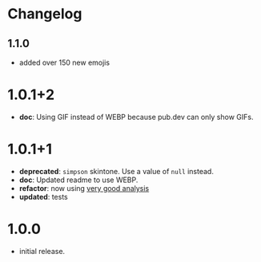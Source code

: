 # Changelog

## 1.1.0

- added over 150 new emojis

# 1.0.1+2

- **doc**: Using GIF instead of WEBP because pub.dev can only show GIFs.

# 1.0.1+1

- **deprecated**:  `simpson` skintone. Use a value of `null` instead.
- **doc**: Updated readme to use WEBP.
- **refactor**: now using [very good analysis](https://pub.dev/packages/very_good_analysis)
- **updated**: tests

# 1.0.0

- initial release.
